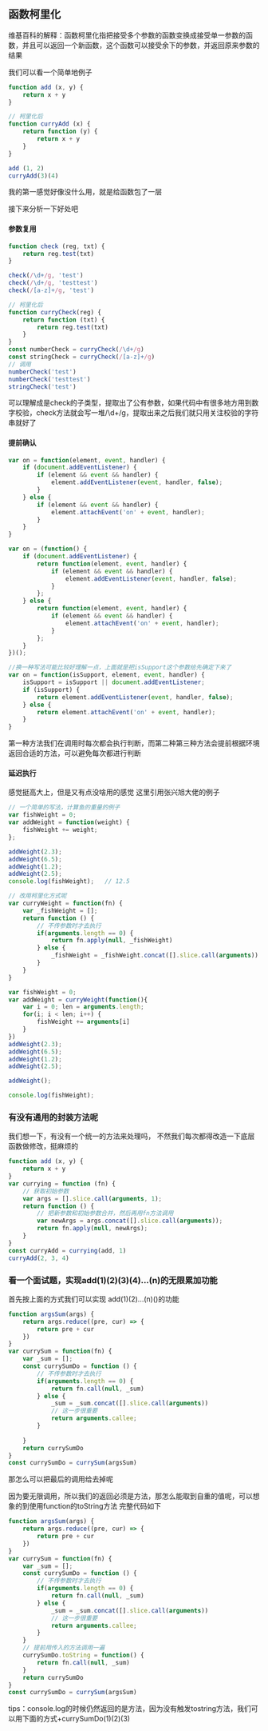 ## 函数柯里化

维基百科的解释：函数柯里化指把接受多个参数的函数变换成接受单一参数的函数，并且可以返回一个新函数，这个函数可以接受余下的参数，并返回原来参数的结果

我们可以看一个简单地例子
```js
function add (x, y) {
    return x + y
}

// 柯里化后
function curryAdd (x) {
    return function (y) {
        return x + y
    }
}

add (1, 2)
curryAdd(3)(4)
```

我的第一感觉好像没什么用，就是给函数包了一层

接下来分析一下好处吧

#### 参数复用
```js
function check (reg, txt) {
    return reg.test(txt)
}

check(/\d+/g, 'test')
check(/\d+/g, 'testtest')
check(/[a-z]+/g, 'test')

// 柯里化后
function curryCheck(reg) {
    return function (txt) {
        return reg.test(txt)
    }
}
const numberCheck = curryCheck(/\d+/g)
const stringCheck = curryCheck(/[a-z]+/g)
// 调用
numberCheck('test')
numberCheck('testtest')
stringCheck('test')
```
可以理解成是check的子类型，提取出了公有参数，如果代码中有很多地方用到数字校验，check方法就会写一堆/\d+/g，提取出来之后我们就只用关注校验的字符串就好了

#### 提前确认
```js
var on = function(element, event, handler) {
    if (document.addEventListener) {
        if (element && event && handler) {
            element.addEventListener(event, handler, false);
        }
    } else {
        if (element && event && handler) {
            element.attachEvent('on' + event, handler);
        }
    }
}

var on = (function() {
    if (document.addEventListener) {
        return function(element, event, handler) {
            if (element && event && handler) {
                element.addEventListener(event, handler, false);
            }
        };
    } else {
        return function(element, event, handler) {
            if (element && event && handler) {
                element.attachEvent('on' + event, handler);
            }
        };
    }
})();

//换一种写法可能比较好理解一点，上面就是把isSupport这个参数给先确定下来了
var on = function(isSupport, element, event, handler) {
    isSupport = isSupport || document.addEventListener;
    if (isSupport) {
        return element.addEventListener(event, handler, false);
    } else {
        return element.attachEvent('on' + event, handler);
    }
}
```
第一种方法我们在调用时每次都会执行判断，而第二种第三种方法会提前根据环境返回合适的方法，可以避免每次都进行判断

#### 延迟执行
感觉挺高大上，但是又有点没啥用的感觉
这里引用张兴旭大佬的例子
```js
// 一个简单的写法，计算鱼的重量的例子
var fishWeight = 0;
var addWeight = function(weight) {
    fishWeight += weight;
};

addWeight(2.3);
addWeight(6.5);
addWeight(1.2);
addWeight(2.5);
console.log(fishWeight);   // 12.5

// 改用柯里化方式呢
var curryWeight = function(fn) {
    var _fishWeight = [];
    return function () {
        // 不传参数时才去执行
        if(arguments.length == 0) {
            return fn.apply(null, _fishWeight)
        } else {
            _fishWeight = _fishWeight.concat([].slice.call(arguments))
        }
    }
}

var fishWeight = 0;
var addWeight = curryWeight(function(){
    var i = 0; len = arguments.length;
    for(i; i < len; i++) {
        fishWeight += arguments[i]
    }
})
addWeight(2.3);
addWeight(6.5);
addWeight(1.2);
addWeight(2.5);

addWeight(); 

console.log(fishWeight);  
```

### 有没有通用的封装方法呢
我们想一下，有没有一个统一的方法来处理吗， 不然我们每次都得改造一下底层函数做修改，挺麻烦的
```js
function add (x, y) {
    return x + y
}
var currying = function (fn) {
    // 获取初始参数
    var args = [].slice.call(arguments, 1);
    return function () {
        // 把新参数和初始参数合并，然后再用fn方法调用
        var newArgs = args.concat([].slice.call(arguments));
        return fn.apply(null, newArgs);
    }
}
const curryAdd = currying(add, 1)
curryAdd(2, 3, 4)
```

### 看一个面试题，实现add(1)(2)(3)(4)...(n)的无限累加功能
首先按上面的方式我们可以实现
add(1)(2)...(n)()的功能
```js
function argsSum(args) {
    return args.reduce((pre, cur) => {
        return pre + cur
    })
}
var currySum = function(fn) {
    var _sum = [];
    const currySumDo = function () {
        // 不传参数时才去执行
        if(arguments.length == 0) {
            return fn.call(null, _sum)
        } else {
            _sum = _sum.concat([].slice.call(arguments))
            // 这一步很重要
            return arguments.callee;
        }
        
    }
    return currySumDo
}
const currySumDo = currySum(argsSum)
```
那怎么可以把最后的调用给去掉呢

因为要无限调用，所以我们的返回必须是方法，那怎么能取到自重的值呢，可以想象的到使用function的toString方法
完整代码如下
```js
function argsSum(args) {
    return args.reduce((pre, cur) => {
        return pre + cur
    })
}
var currySum = function(fn) {
    var _sum = [];
    const currySumDo = function () {
        // 不传参数时才去执行
        if(arguments.length == 0) {
            return fn.call(null, _sum)
        } else {
            _sum = _sum.concat([].slice.call(arguments))
            // 这一步很重要
            return arguments.callee;
        }
    }
    // 提前用传入的方法调用一遍
    currySumDo.toString = function() {
        return fn.call(null, _sum)
    }
    return currySumDo
}
const currySumDo = currySum(argsSum)
```
tips：console.log的时候仍然返回的是方法，因为没有触发tostring方法，我们可以用下面的方式+currySumDo(1)(2)(3)



